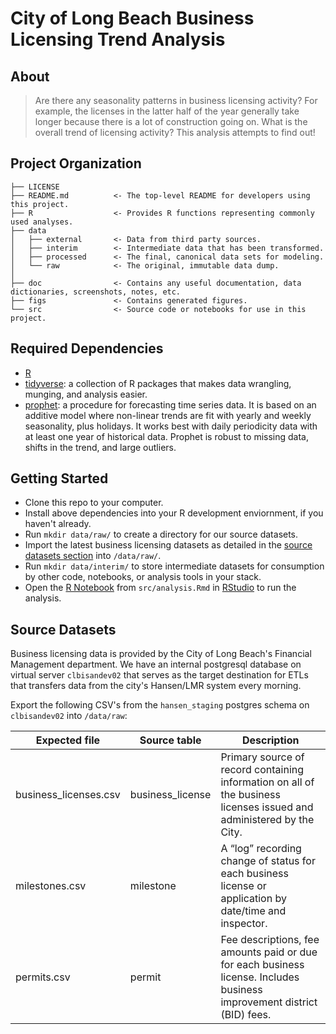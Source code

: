 # City of Long Beach Business Licensing Trend Analysis

## About

> Are there any seasonality patterns in business licensing activity? For example, the licenses in the latter half of the year generally take longer because there is a lot of construction going on. What is the overall trend of licensing activity? This analysis attempts to find out!

## Project Organization

    ├── LICENSE
    ├── README.md          <- The top-level README for developers using this project.
    ├── R                  <- Provides R functions representing commonly used analyses.
    ├── data
    │   ├── external       <- Data from third party sources.
    │   ├── interim        <- Intermediate data that has been transformed.
    │   ├── processed      <- The final, canonical data sets for modeling.
    │   └── raw            <- The original, immutable data dump.
    │
    ├── doc                <- Contains any useful documentation, data dictionaries, screenshots, notes, etc.
    ├── figs               <- Contains generated figures.
    └── src                <- Source code or notebooks for use in this project.
    
## Required Dependencies

- [R](https://www.r-project.org/)
- [tidyverse](http://tidyverse.org/): a collection of R packages that makes data wrangling, munging, and analysis easier.
- [prophet](https://github.com/facebookincubator/prophet): a procedure for forecasting time series data. It is based on an additive model where non-linear trends are fit with yearly and weekly seasonality, plus holidays. It works best with daily periodicity data with at least one year of historical data. Prophet is robust to missing data, shifts in the trend, and large outliers.
    
## Getting Started

- Clone this repo to your computer.
- Install above dependencies into your R development enviornment, if you haven't already.
- Run `mkdir data/raw/` to create a directory for our source datasets.
- Import the latest business licensing datasets as detailed in the [source datasets section](#source-datasets) into `/data/raw/`.
- Run `mkdir data/interim/` to store intermediate datasets for consumption by other code, notebooks, or analysis tools in your stack.
- Open the [R Notebook](http://rmarkdown.rstudio.com/r_notebooks.html) from `src/analysis.Rmd` in [RStudio](https://www.rstudio.com/) to run the analysis.

## Source Datasets

Business licensing data is provided by the City of Long Beach's Financial Management department. We have an internal postgresql database on virtual server `clbisandev02` that serves as the target destination for ETLs that transfers data from the city's Hansen/LMR system every morning.

Export the following CSV's from the `hansen_staging` postgres schema on `clbisandev02` into `/data/raw`:

| Expected file  	        | Source table   	  |  Description 	                                                                                                          |
|---	                    |---	              |---	                                                                                                                    |
| business_licenses.csv   | business_license  | Primary source of record containing information on all of the business licenses issued and administered by the City.    |
| milestones.csv   	      | milestone         | A “log” recording change of status for each business license or application by date/time and inspector.                 |
| permits.csv   	        | permit            | Fee descriptions, fee amounts paid or due for each business license. Includes business improvement district (BID) fees. |


